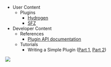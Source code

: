   * User Content
    * Plugins
      * [Hydrogen](HydrogenPlugin.md)
      * [SFZ](SFZPlugin.md)
  * Developer Content
    * References
      * [Plugin API documentation](http://wiki.synthclone.googlecode.com/git/doxygen/index.html)
    * Tutorials
      * Writing a Simple Plugin ([Part 1](TutorialWritingASimplePluginPart1.md), [Part 2](TutorialWritingASimplePluginPart2.md))

[![](http://api.flattr.com/button/flattr-badge-large.png)](http://flattr.com/thing/430169/synthclone-Synthesizer-cloning-software)